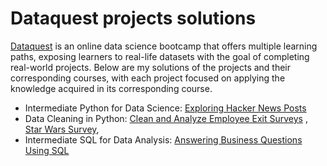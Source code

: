 # Dataquest projects solutions 
[Dataquest](https://dataquest.io) is an online data science bootcamp that offers multiple learning paths, exposing learners to real-life datasets with the goal of completing real-world projects. Below are my solutions of the projects and their corresponding courses, with each project focused on applying the knowledge acquired in its corresponding course.
* Intermediate Python for Data Science: [Exploring Hacker News Posts](https://github.com/EstefaniaCasal/Dataquest-projects/blob/main/hacker_news-Copy1.ipynb)
* Data Cleaning in Python: [Clean and Analyze Employee Exit Surveys](https://github.com/EstefaniaCasal/Dataquest-projects/blob/main/Employee_Exit_Surveys-Copy1.ipynb) , [Star Wars Survey](https://github.com/EstefaniaCasal/Dataquest-projects/blob/main/star_wars.ipynb),
* Intermediate SQL for Data Analysis: [Answering Business Questions Using SQL](https://github.com/EstefaniaCasal/Dataquest-projects/blob/main/chinook_sql_project.ipynb)
